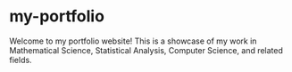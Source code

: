 # my-portfolio
Welcome to my portfolio website! This is a showcase of my work in Mathematical Science, Statistical Analysis, Computer Science, and related fields.
